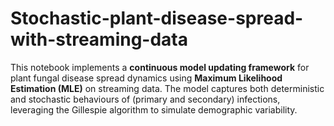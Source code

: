 # Stochastic-plant-disease-spread-with-streaming-data
This notebook implements a **continuous model updating framework** for plant fungal disease spread dynamics using **Maximum Likelihood Estimation (MLE)** on streaming data. The model captures both deterministic and stochastic behaviours of (primary and secondary) infections, leveraging the Gillespie algorithm to simulate demographic variability.  
